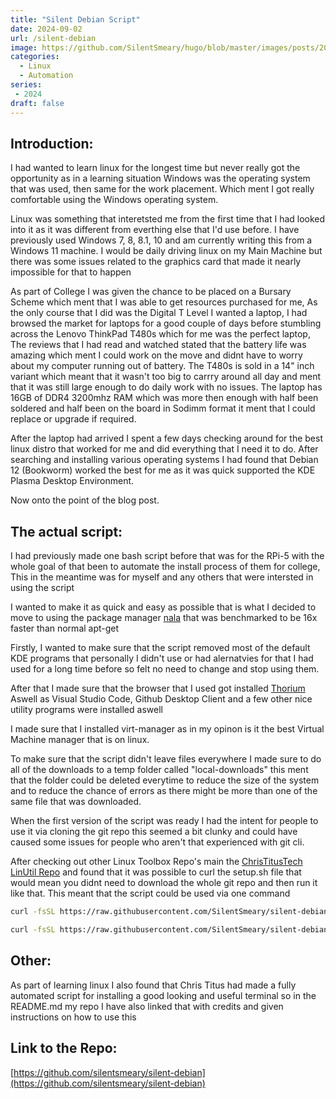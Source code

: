 ```yaml
---
title: "Silent Debian Script"
date: 2024-09-02
url: /silent-debian
image: https://github.com/SilentSmeary/hugo/blob/master/images/posts/2024/debian-12.png?raw=true
categories:
  - Linux
  - Automation
series:
 - 2024 
draft: false
---
```

## Introduction:
I had wanted to learn linux for the longest time but never really got the opportunity as in a learning situation Windows was the operating system that was used, then same for the work placement. Which ment I got really comfortable using the Windows operating system.

Linux was something that interetsted me from the first time that I had looked into it as it was different from everthing else that I'd use before. I have previously used Windows 7, 8, 8.1, 10 and am currently writing this from a Windows 11 machine. I would be daily driving linux on my Main Machine but there was some issues related to the graphics card that made it nearly impossible for that to happen

As part of College I was given the chance to be placed on a Bursary Scheme which ment that I was able to get resources purchased for me, As the only course that I did was the Digital T Level I wanted a laptop, I had browsed the market for laptops for a good couple of days before stumbling across the Lenovo ThinkPad T480s which for me was the perfect laptop, The reviews that I had read and watched stated that the battery life was amazing which ment I could work on the move and didnt have to worry about my computer running out of battery. The T480s is sold in a 14" inch variant which meant that it wasn't too big to carrry around all day and ment that it was still large enough to do daily work with no issues. The laptop has 16GB of DDR4 3200mhz RAM which was more then enough with half been soldered and half been on the board in Sodimm format it ment that I could replace or upgrade if required.

After the laptop had arrived I spent a few days checking around for the best linux distro that worked for me and did everything that I need it to do. After searching and installing various operating systems I had found that Debian 12 (Bookworm) worked the best for me as it was quick supported the KDE Plasma Desktop Environment. 

Now onto the point of the blog post.

## The actual script:
I had previously made one bash script before that was for the RPi-5 with the whole goal of that been to automate the install process of them for college, This in the meantime was for myself and any others that were intersted in using the script

I wanted to make it as quick and easy as possible that is what I decided to move to using the package manager [nala](https://gitlab.com/volian/nala) that was benchmarked to be 16x faster than normal apt-get

Firstly, I wanted to make sure that the script removed most of the default KDE programs that personally I didn't use or had alernatvies for that I had used for a long time before so felt no need to change and stop using them.

After that I made sure that the browser that I used got installed [Thorium](https://github.com/Alex313031/thorium) Aswell as Visual Studio Code, Github Desktop Client and a few other nice utility programs were installed aswell

I made sure that I installed virt-manager as in my opinon is it the best Virtual Machine manager that is on linux.

To make sure that the script didn't leave files everywhere I made sure to do all of the downloads to a temp folder called "local-downloads" this ment that the folder could be deleted everytime to reduce the size of the system and to reduce the chance of errors as there might be more than one of the same file that was downloaded.

When the first version of the script was ready I had the intent for people to use it via cloning the git repo this seemed a bit clunky and could have caused some issues for people who aren't that experienced with git cli.

After checking out other Linux Toolbox Repo's main the [ChrisTitusTech LinUtil Repo](https://github.com/christitustech/linutil) and found that it was possible to curl the setup.sh file that would mean you didnt need to download the whole git repo and then run it like that. This meant that the script could be used via one command

```bash
curl -fsSL https://raw.githubusercontent.com/SilentSmeary/silent-debian/main/setup.sh | sh
```

```bash
curl -fsSL https://raw.githubusercontent.com/SilentSmeary/silent-debian/main/setup-dev.sh | sh
```

## Other:
As part of learning linux I also found that Chris Titus had made a fully automated script for installing a good looking and useful terminal so in the README.md my repo I have also linked that with credits and given instructions on how to use this

## Link to the Repo:
[https://github.com/silentsmeary/silent-debian](https://github.com/silentsmeary/silent-debian)
